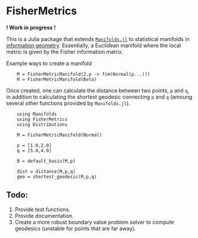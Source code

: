 # FisherMetrics

<!-- [![Build Status](https://github.com/ap-browning/FisherMetrics.jl/workflows/CI/badge.svg)](https://github.com/ap-browning/FisherMetrics.jl/actions)
[![Coverage](https://codecov.io/gh/ap-browning/FisherMetrics.jl/branch/master/graph/badge.svg)](https://codecov.io/gh/ap-browning/FisherMetrics.jl) -->

**! Work in progress !**

This is a Julia package that extends [`Manifolds.jl`](https://github.com/JuliaManifolds/Manifolds.jl) to statistical manifolds in [information geometry](https://en.wikipedia.org/wiki/Information_geometry). Essentially, a Euclidean manifold where the local metric is given by the Fisher information matrix.

Example ways to create a manifold
```
    M = FisherMetricManifold(2,p -> fim(Normal(p...)))
    M = FisherMetricManifold(Beta)
```

Once created, one can calculate the distance between two points, `p` and `q`, in addition to calculating the shortest geodesic connecting `p` and `q` (amoung several other functions provided by `Manifolds.jl`).
```
    using Manifolds
    using FisherMetrics
    using Distributions

    M = FisherMetricManifold(Normal)

    p = [1.0,2.0]
    q = [5.0,4.0]

    B = default_basis(M,p)

    dist = distance(M,p,q)
    geo = shortest_geodesic(M,p,q)
```

## Todo:
1. Provide test functions.
2. Provide documentation.
3. Create a more robust boundary value problem solver to compute geodesics (unstable for points that are far away).